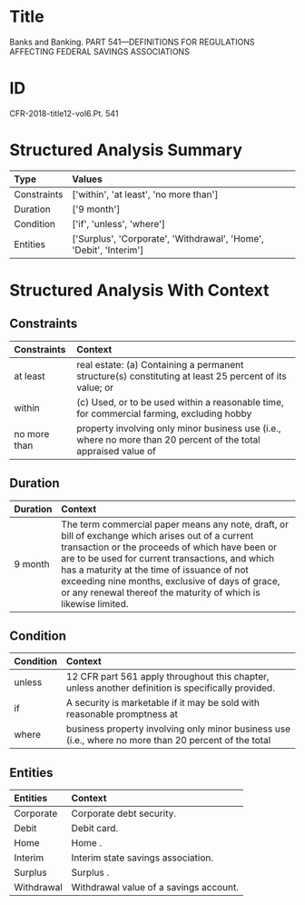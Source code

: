 # Title

 Banks and Banking. PART 541—DEFINITIONS FOR REGULATIONS AFFECTING FEDERAL SAVINGS ASSOCIATIONS


# ID

 CFR-2018-title12-vol6.Pt. 541


# Structured Analysis Summary

| Type        | Values                                                             |
|:------------|:-------------------------------------------------------------------|
| Constraints | ['within', 'at least', 'no more than']                             |
| Duration    | ['9 month']                                                        |
| Condition   | ['if', 'unless', 'where']                                          |
| Entities    | ['Surplus', 'Corporate', 'Withdrawal', 'Home', 'Debit', 'Interim'] |


# Structured Analysis With Context

 


## Constraints

| Constraints   | Context                                                                                                         |
|:--------------|:----------------------------------------------------------------------------------------------------------------|
| at least      | real estate: (a) Containing a permanent structure(s) constituting at least  25 percent of its value; or         |
| within        | (c) Used, or to be used  within a reasonable time, for commercial farming, excluding hobby                      |
| no more than  | property involving only minor business use (i.e., where no more than 20 percent of the total appraised value of |


## Duration

| Duration   | Context                                                                                                                                                                                                                                                                                                                                                                    |
|:-----------|:---------------------------------------------------------------------------------------------------------------------------------------------------------------------------------------------------------------------------------------------------------------------------------------------------------------------------------------------------------------------------|
| 9 month    | The term commercial paper means any note, draft, or bill of exchange which arises out of a current transaction or the proceeds of which have been or are to be used for current transactions, and which has a maturity at the time of issuance of not exceeding nine months, exclusive of days of grace, or any renewal thereof the maturity of which is likewise limited. |


## Condition

| Condition   | Context                                                                                               |
|:------------|:------------------------------------------------------------------------------------------------------|
| unless      | 12 CFR part 561 apply throughout this chapter, unless  another definition is specifically provided.   |
| if          | A security is marketable  if it may be sold with reasonable promptness at                             |
| where       | business property involving only minor business use (i.e., where no more than 20 percent of the total |


## Entities

| Entities   | Context                                 |
|:-----------|:----------------------------------------|
| Corporate  | Corporate  debt security.               |
| Debit      | Debit  card.                            |
| Home       | Home .                                  |
| Interim    | Interim  state savings association.     |
| Surplus    | Surplus .                               |
| Withdrawal | Withdrawal  value of a savings account. |


